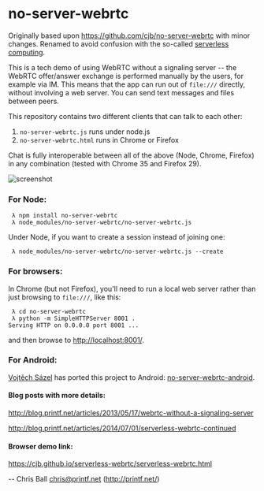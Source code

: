 no-server-webrtc
=================

Originally based upon https://github.com/cjb/no-server-webrtc with minor changes. Renamed to avoid confusion with the so-called [serverless computing](https://en.wikipedia.org/wiki/Serverless_computing).

This is a tech demo of using WebRTC without a signaling server -- the 
WebRTC offer/answer exchange is performed manually by the users, for example
via IM.  This means that the app can run out of `file:///` directly, without
involving a web server.  You can send text messages and files between peers.

This repository contains two different clients that can talk to each other:

1. `no-server-webrtc.js` runs under node.js
2. `no-server-webrtc.html` runs in Chrome or Firefox

Chat is fully interoperable between all of the above (Node, Chrome, Firefox)
in any combination (tested with Chrome 35 and Firefox 29).

![screenshot](https://raw.github.com/wojta/no-server-webrtc/master/serverless-webrtc.png)

### For Node:

```
 λ npm install no-server-webrtc
 λ node_modules/no-server-webrtc/no-server-webrtc.js
```

Under Node, if you want to create a session instead of joining one:

```
 λ node_modules/no-server-webrtc/no-server-webrtc.js --create
```

### For browsers:

In Chrome (but not Firefox), you'll need to run a local web server rather
than just browsing to `file:///`, like this:

```
 λ cd no-server-webrtc
 λ python -m SimpleHTTPServer 8001 .
Serving HTTP on 0.0.0.0 port 8001 ...
```

and then browse to [http://localhost:8001/](http://localhost:8001/).

### For Android:

[Vojtěch Sázel](https://www.linkedin.com/in/vojtechsazel) has ported this project
to Android: [no-server-webrtc-android](https://github.com/wojta/no-server-webrtc-android).

#### Blog posts with more details:

http://blog.printf.net/articles/2013/05/17/webrtc-without-a-signaling-server

http://blog.printf.net/articles/2014/07/01/serverless-webrtc-continued

#### Browser demo link:

https://cjb.github.io/serverless-webrtc/serverless-webrtc.html

-- Chris Ball <chris@printf.net> (http://printf.net/)
